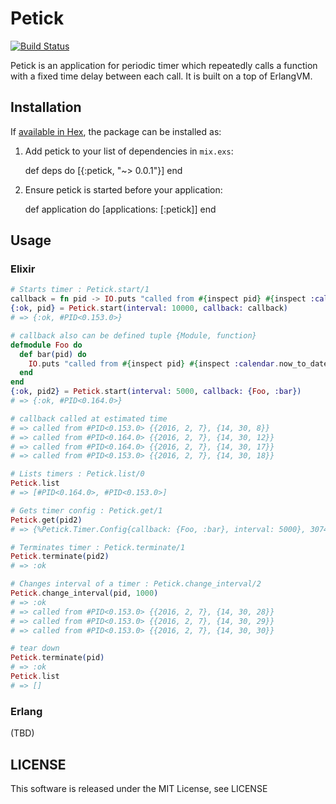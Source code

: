 # Petick

[![Build Status](https://travis-ci.org/niku/petick.svg?branch=master)](https://travis-ci.org/niku/petick)

Petick is an application for periodic timer which repeatedly calls a function with a fixed time delay between each call. It is built on a top of ErlangVM.

## Installation

If [available in Hex](https://hex.pm/docs/publish), the package can be installed as:

  1. Add petick to your list of dependencies in `mix.exs`:

        def deps do
          [{:petick, "~> 0.0.1"}]
        end

  2. Ensure petick is started before your application:

        def application do
          [applications: [:petick]]
        end

## Usage

### Elixir

```elixir
# Starts timer : Petick.start/1
callback = fn pid -> IO.puts "called from #{inspect pid} #{inspect :calendar.now_to_datetime(:os.timestamp)}" end
{:ok, pid} = Petick.start(interval: 10000, callback: callback)
# => {:ok, #PID<0.153.0>}

# callback also can be defined tuple {Module, function}
defmodule Foo do
  def bar(pid) do
    IO.puts "called from #{inspect pid} #{inspect :calendar.now_to_datetime(:os.timestamp)}"
  end
end
{:ok, pid2} = Petick.start(interval: 5000, callback: {Foo, :bar})
# => {:ok, #PID<0.164.0>}

# callback called at estimated time
# => called from #PID<0.153.0> {{2016, 2, 7}, {14, 30, 8}}
# => called from #PID<0.164.0> {{2016, 2, 7}, {14, 30, 12}}
# => called from #PID<0.164.0> {{2016, 2, 7}, {14, 30, 17}}
# => called from #PID<0.153.0> {{2016, 2, 7}, {14, 30, 18}}

# Lists timers : Petick.list/0
Petick.list
# => [#PID<0.164.0>, #PID<0.153.0>]

# Gets timer config : Petick.get/1
Petick.get(pid2)
# => {%Petick.Timer.Config{callback: {Foo, :bar}, interval: 5000}, 3074}

# Terminates timer : Petick.terminate/1
Petick.terminate(pid2)
# => :ok

# Changes interval of a timer : Petick.change_interval/2
Petick.change_interval(pid, 1000)
# => :ok
# => called from #PID<0.153.0> {{2016, 2, 7}, {14, 30, 28}}
# => called from #PID<0.153.0> {{2016, 2, 7}, {14, 30, 29}}
# => called from #PID<0.153.0> {{2016, 2, 7}, {14, 30, 30}}

# tear down
Petick.terminate(pid)
# => :ok
Petick.list
# => []
```

### Erlang

(TBD)

## LICENSE

This software is released under the MIT License, see LICENSE
